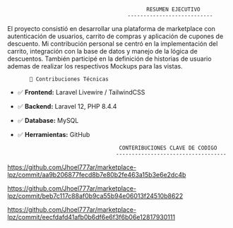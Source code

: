                                                 RESUMEN EJECUTIVO
                                          ---------------------------
El proyecto consistió en desarrollar una plataforma de marketplace con autenticación de usuarios, carrito de compras y aplicación de cupones de descuento. Mi contribución personal se centró en la implementación del carrito, integración con la base de datos y manejo de la lógica de descuentos. También participé en la definición de historias de usuario ademas de realizar los respectivos Mockups para las vistas.


           🔹 Contribuciones Técnicas  

- ✅ **Frontend:** Laravel Livewire / TailwindCSS  
- ✅ **Backend:** Laravel 12, PHP 8.4.4  
- ✅ **Database:** MySQL  
- ✅ **Herramientas:** GitHub  


                                      CONTERIBUCIONES CLAVE DE CODIGO
                                     -----------------------------------

https://github.com/Jhoel777ar/marketplace-lpz/commit/aa9b206877fecd8b7e80b2fe463a15b3e6e2dc4b

https://github.com/Jhoel777ar/marketplace-lpz/commit/beb7c117c88af0b9ca55b94e06013f24510b8622

https://github.com/Jhoel777ar/marketplace-lpz/commit/eecfdafd41afb0b6df6e6f3f6b06e12817930111
